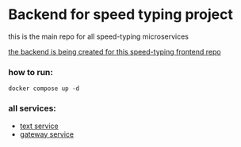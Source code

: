 # Backend for speed typing project

this is the main repo for all speed-typing microservices

[the backend is being created for this speed-typing frontend repo](https://github.com/denischagin/speed-typing-new)

### how to run:

```shell
docker compose up -d
```

### all services:

- [text service](https://github.com/ttodoshi/speed-typing-text-service)
- [gateway service](https://github.com/ttodoshi/speed-typing-gateway-service)

